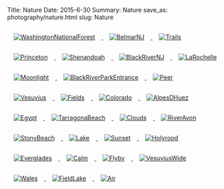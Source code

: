 Title: Nature
Date: 2015-6-30
Summary: Nature
save_as: photography/nature.html
slug: Nature

<a href="../images/portfolio/Nature/00_WashingtonNationalForest.jpg" class="swipebox" title="WashingtonNationalForest">
	<img src="../images/portfolio/Nature/thumb_00_WashingtonNationalForest.jpg" alt="WashingtonNationalForest" style="padding: 15px;"/>
</a>

<a href="../images/portfolio/Nature/01_BelmarNJ.jpg" class="swipebox" title="BelmarNJ">
	<img src="../images/portfolio/Nature/thumb_01_BelmarNJ.jpg" alt="BelmarNJ" style="padding: 15px;"/>
</a>

<a href="../images/portfolio/Nature/02_Trails.jpg" class="swipebox" title="Trails">
	<img src="../images/portfolio/Nature/thumb_02_Trails.jpg" alt="Trails" style="padding: 15px;"/>
</a>

<a href="../images/portfolio/Nature/03_Princeton.jpg" class="swipebox" title="Princeton">
	<img src="../images/portfolio/Nature/thumb_03_Princeton.jpg" alt="Princeton" style="padding: 15px;"/>
</a>

<a href="../images/portfolio/Nature/03_Shenandoah.jpg" class="swipebox" title="Shenandoah">
	<img src="../images/portfolio/Nature/thumb_03_Shenandoah.jpg" alt="Shenandoah" style="padding: 15px;"/>
</a>

<a href="../images/portfolio/Nature/04_BlackRiverNJ.jpg" class="swipebox" title="BlackRiverNJ">
	<img src="../images/portfolio/Nature/thumb_04_BlackRiverNJ.jpg" alt="BlackRiverNJ" style="padding: 15px;"/>
</a>

<a href="../images/portfolio/Nature/05_LaRochelle.jpg" class="swipebox" title="LaRochelle">
	<img src="../images/portfolio/Nature/thumb_05_LaRochelle.jpg" alt="LaRochelle" style="padding: 15px;"/>
</a>

<a href="../images/portfolio/Nature/06_Moonlight.jpg" class="swipebox" title="Moonlight">
	<img src="../images/portfolio/Nature/thumb_06_Moonlight.jpg" alt="Moonlight" style="padding: 15px;"/>
</a>

<a href="../images/portfolio/Nature/07_BlackRiverParkEntrance.jpg" class="swipebox" title="BlackRiverParkEntrance">
	<img src="../images/portfolio/Nature/thumb_07_BlackRiverParkEntrance.jpg" alt="BlackRiverParkEntrance" style="padding: 15px;"/>
</a>

<a href="../images/portfolio/Nature/08_Peer.jpg" class="swipebox" title="Peer">
	<img src="../images/portfolio/Nature/thumb_08_Peer.jpg" alt="Peer" style="padding: 15px;"/>
</a>

<a href="../images/portfolio/Nature/09_Vesuvius.jpg" class="swipebox" title="Vesuvius">
	<img src="../images/portfolio/Nature/thumb_09_Vesuvius.jpg" alt="Vesuvius" style="padding: 15px;"/>
</a>

<a href="../images/portfolio/Nature/10_Fields.jpg" class="swipebox" title="Fields">
	<img src="../images/portfolio/Nature/thumb_10_Fields.jpg" alt="Fields" style="padding: 15px;"/>
</a>

<a href="../images/portfolio/Nature/11_Colorado.jpg" class="swipebox" title="Colorado">
	<img src="../images/portfolio/Nature/thumb_11_Colorado.jpg" alt="Colorado" style="padding: 15px;"/>
</a>

<a href="../images/portfolio/Nature/12_AlpesDHuez.jpg" class="swipebox" title="AlpesDHuez">
	<img src="../images/portfolio/Nature/thumb_12_AlpesDHuez.jpg" alt="AlpesDHuez" style="padding: 15px;"/>
</a>

<a href="../images/portfolio/Nature/13_Egypt.jpg" class="swipebox" title="Egypt">
	<img src="../images/portfolio/Nature/thumb_13_Egypt.jpg" alt="Egypt" style="padding: 15px;"/>
</a>

<a href="../images/portfolio/Nature/14_TarragonaBeach.jpg" class="swipebox" title="TarragonaBeach">
	<img src="../images/portfolio/Nature/thumb_14_TarragonaBeach.jpg" alt="TarragonaBeach" style="padding: 15px;"/>
</a>

<a href="../images/portfolio/Nature/15_Clouds.jpg" class="swipebox" title="Clouds">
	<img src="../images/portfolio/Nature/thumb_15_Clouds.jpg" alt="Clouds" style="padding: 15px;"/>
</a>

<a href="../images/portfolio/Nature/16_RiverAvon.jpg" class="swipebox" title="RiverAvon">
	<img src="../images/portfolio/Nature/thumb_16_RiverAvon.jpg" alt="RiverAvon" style="padding: 15px;"/>
</a>

<a href="../images/portfolio/Nature/17_StonyBeach.jpg" class="swipebox" title="StonyBeach">
	<img src="../images/portfolio/Nature/thumb_17_StonyBeach.jpg" alt="StonyBeach" style="padding: 15px;"/>
</a>

<a href="../images/portfolio/Nature/18_Lake.jpg" class="swipebox" title="Lake">
	<img src="../images/portfolio/Nature/thumb_18_Lake.jpg" alt="Lake" style="padding: 15px;"/>
</a>

<a href="../images/portfolio/Nature/19_Sunset.jpg" class="swipebox" title="Sunset">
	<img src="../images/portfolio/Nature/thumb_19_Sunset.jpg" alt="Sunset" style="padding: 15px;"/>
</a>

<a href="../images/portfolio/Nature/20_Holyrood.jpg" class="swipebox" title="Holyrood">
	<img src="../images/portfolio/Nature/thumb_20_Holyrood.jpg" alt="Holyrood" style="padding: 15px;"/>
</a>

<a href="../images/portfolio/Nature/21_Everglades.jpg" class="swipebox" title="Everglades">
	<img src="../images/portfolio/Nature/thumb_21_Everglades.jpg" alt="Everglades" style="padding: 15px;"/>
</a>

<a href="../images/portfolio/Nature/22_Calm.jpg" class="swipebox" title="Calm">
	<img src="../images/portfolio/Nature/thumb_22_Calm.jpg" alt="Calm" style="padding: 15px;"/>
</a>

<a href="../images/portfolio/Nature/23_Flyby.jpg" class="swipebox" title="Flyby">
	<img src="../images/portfolio/Nature/thumb_23_Flyby.jpg" alt="Flyby" style="padding: 15px;"/>
</a>

<a href="../images/portfolio/Nature/24_VesuviusWide.jpg" class="swipebox" title="VesuviusWide">
	<img src="../images/portfolio/Nature/thumb_24_VesuviusWide.jpg" alt="VesuviusWide" style="padding: 15px;"/>
</a>

<a href="../images/portfolio/Nature/25_Wales.jpg" class="swipebox" title="Wales">
	<img src="../images/portfolio/Nature/thumb_25_Wales.jpg" alt="Wales" style="padding: 15px;"/>
</a>

<a href="../images/portfolio/Nature/26_FieldLake.jpg" class="swipebox" title="FieldLake">
	<img src="../images/portfolio/Nature/thumb_26_FieldLake.jpg" alt="FieldLake" style="padding: 15px;"/>
</a>

<a href="../images/portfolio/Nature/27_Air.jpg" class="swipebox" title="Air">
	<img src="../images/portfolio/Nature/thumb_27_Air.jpg" alt="Air" style="padding: 15px;"/>
</a>



<script type="text/javascript">
	;( function( $ ) {
	$( ".swipebox" ).swipebox();
	} )( jQuery );
</script>


